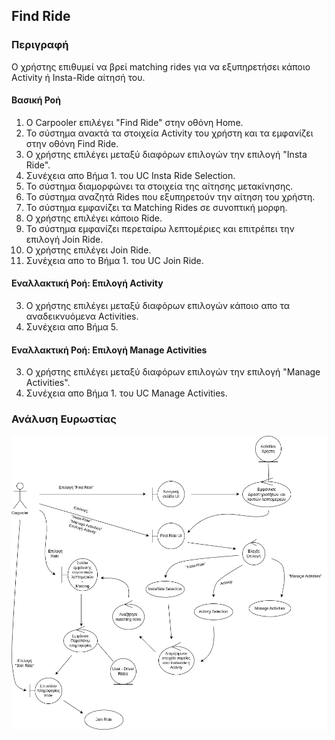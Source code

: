 ## Find Ride

### Περιγραφή

Ο χρήστης επιθυμεί να βρεί matching rides για να εξυπηρετήσει κάποιο Activity ή Insta-Ride αίτησή του.

#### Βασική Ροή

1. Ο Carpooler επιλέγει "Find Ride" στην οθόνη Home.
2. Το σύστημα ανακτά τα στοιχεία Activity του χρήστη και τα εμφανίζει στην οθόνη Find Ride.
3. Ο χρήστης επιλέγει μεταξύ διαφόρων επιλογών την επιλογή "Insta Ride".
4. Συνέχεια απο Βήμα 1. του UC Insta Ride Selection.
5. Το σύστημα διαμορφώνει τα στοιχεία της αίτησης μετακίνησης.
6. Το σύστημα αναζητά Rides που εξυπηρετούν την αίτηση του χρήστη.
7. Το σύστημα εμφανίζει τα Matching Rides σε συνοπτική μορφη.
8. Ο χρήστης επιλέγει κάποιο Ride.
9. Το σύστημα εμφανίζει περεταίρω λεπτομέριες και επιτρέπει την επιλογή Join Ride.
10. Ο χρήστης επιλέγει Join Ride.
11. Συνέχεια απο το Βήμα 1. του UC Join Ride.

#### Εναλλακτική Ροή: Επιλογή Activity

3. Ο χρήστης επιλέγει μεταξύ διαφόρων επιλογών κάποιο απο τα αναδεικνυόμενα Activities.
4. Συνέχεια απο Βήμα 5.

#### Εναλλακτική Ροή: Επιλογή Manage Activities

3. Ο χρήστης επιλέγει μεταξύ διαφόρων επιλογών την επιλογή "Manage Activities".
4. Συνέχεια απο Βήμα 1. του UC Manage Activities.

### Ανάλυση Ευρωστίας

![image](./find-ride-robustness.drawio.png)
